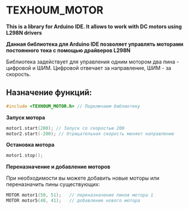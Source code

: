 # TEXHOUM_MOTOR

**This is a library for Arduino IDE. It allows to work with DC motors using L298N drivers**

**Данная библиотека для Arduino IDE позволяет управлять моторами постоянного тока с помощью драйверов L298N**

Библиотека задействует для управления одним мотором два пина - цифровой и ШИМ. Цифровой отвечает за направление, ШИМ - за скорость.

## Назначение функций:

```C++
#include <TEXHOUM_MOTOR.h> // Подключаем библиотеку
```

**Запуск мотора** 

```C++
motor1.start(200); // Запуск со скоростью 200
motor2.start(-200); // Отрицательная скорость меняет направление
```

**Остановка мотора** 

```C++
motor1.stop();
```

**Переназначение и добавление моторов** 

При необходимости вы можете добавить новые моторы или переназначить пины существующих:
```C++
MOTOR motor1(50, 51);	// переназначение пинов мотора 1
MOTOR motor5(40, 41);	// добавление нового мотора
```